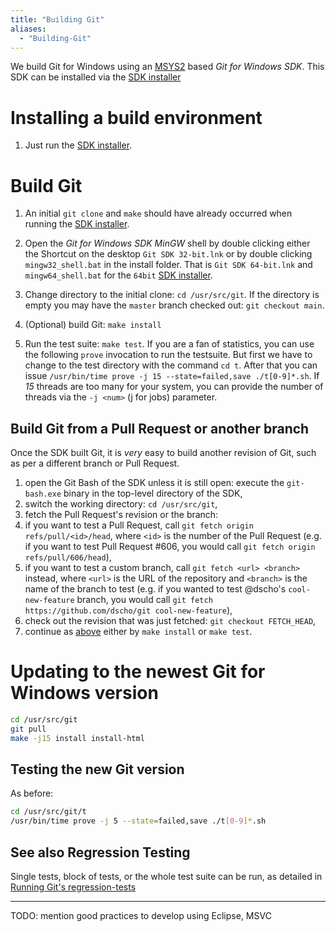 ```yaml
---
title: "Building Git"
aliases:
  - "Building-Git"
---
```

We build Git for Windows using an [MSYS2](https://msys2.github.io/) based *Git for Windows SDK*. This SDK can be installed via the [SDK installer](https://gitforwindows.org/#download-sdk)

# Installing a build environment

1. Just run the [SDK installer](https://gitforwindows.org/#download-sdk).

# Build Git

1. An initial `git clone` and `make` should have already occurred when running the [SDK installer](https://gitforwindows.org/#download-sdk).

2. Open the *Git for Windows SDK* *MinGW* shell by double clicking either the Shortcut on the desktop `Git SDK 32-bit.lnk` or by double clicking `mingw32_shell.bat` in the install folder. That is `Git SDK 64-bit.lnk` and `mingw64_shell.bat` for the `64bit` [SDK installer](https://gitforwindows.org/#download-sdk).

2. Change directory to the initial clone: `cd /usr/src/git`. If the directory is empty you may have the `master` branch checked out: `git checkout main`.

4. (Optional) build Git: `make install`

5. Run the test suite: `make test`. If you are a fan of statistics, you can use the following `prove` invocation to run the testsuite. But first we have to change to the test directory with the command `cd t`. After that you can issue `/usr/bin/time prove -j 15 --state=failed,save ./t[0-9]*.sh`. If *15* threads are too many for your system, you can provide the number of threads via the `-j <num>` (j for jobs) parameter.

## Build Git from a Pull Request or another branch

Once the SDK built Git, it is *very* easy to build another revision of Git, such as per a different branch or Pull Request.

1. open the Git Bash of the SDK unless it is still open: execute the `git-bash.exe` binary in the top-level directory of the SDK,
2. switch the working directory: `cd /usr/src/git`,
3. fetch the Pull Request's revision or the branch:
 1. if you want to test a Pull Request, call `git fetch origin refs/pull/<id>/head`, where `<id>` is the number of the Pull Request (e.g. if you want to test Pull Request #606, you would call `git fetch origin refs/pull/606/head`),
 2. if you want to test a custom branch, call `git fetch <url> <branch>` instead, where `<url>` is the URL of the repository and `<branch>` is the name of the branch to test (e.g. if you wanted to test @dscho's `cool-new-feature` branch, you would call `git fetch https://github.com/dscho/git cool-new-feature`),
4. check out the revision that was just fetched: `git checkout FETCH_HEAD`,
5. continue as [above](https://github.com/git-for-windows/git/wiki/Building-Git#build-git) either by `make install` or `make test`.

# Updating to the newest Git for Windows version

```bash
cd /usr/src/git
git pull
make -j15 install install-html
```

## Testing the new Git version

As before:

```bash
cd /usr/src/git/t
/usr/bin/time prove -j 5 --state=failed,save ./t[0-9]*.sh
```

## See also Regression Testing

Single tests, block of tests, or the whole test suite can be run, as detailed in
[Running Git's regression-tests](https://github.com/git-for-windows/git/wiki/Running-Git's-regression-tests)


---
TODO: mention good practices to develop using Eclipse, MSVC
